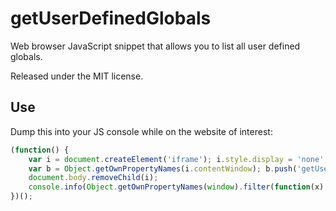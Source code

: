 # getUserDefinedGlobals
Web browser JavaScript snippet that allows you to list all user defined globals.

Released under the MIT license.

## Use

Dump this into your JS console while on the website of interest:  

```js
(function() {
    var i = document.createElement('iframe'); i.style.display = 'none'; document.body.appendChild(i);
    var b = Object.getOwnPropertyNames(i.contentWindow); b.push('getUserDefinedGlobals');
    document.body.removeChild(i);
    console.info(Object.getOwnPropertyNames(window).filter(function(x) { return builtins.indexOf(x) === -1; }));
})();
```
